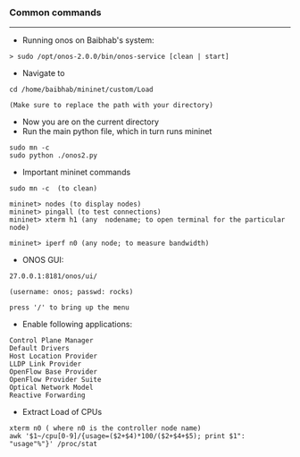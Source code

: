 ### Common commands

---

* Running onos on Baibhab's system:

```
> sudo /opt/onos-2.0.0/bin/onos-service [clean | start]
```
* Navigate to 

```
cd /home/baibhab/mininet/custom/Load

(Make sure to replace the path with your directory)
```
* Now you are on the current directory
* Run the main python file, which in turn runs mininet

```
sudo mn -c
sudo python ./onos2.py
```

* Important mininet commands

```
sudo mn -c  (to clean)

mininet> nodes (to display nodes)
mininet> pingall (to test connections)
mininet> xterm h1 (any  nodename; to open terminal for the particular node)

mininet> iperf n0 (any node; to measure bandwidth)
```

* ONOS GUI:

```
27.0.0.1:8181/onos/ui/  

(username: onos; passwd: rocks)

press '/' to bring up the menu

```

* Enable following applications:

```Control Message Stats Provider
Control Plane Manager
Default Drivers
Host Location Provider
LLDP Link Provider
OpenFlow Base Provider
OpenFlow Provider Suite
Optical Network Model
Reactive Forwarding
```

* Extract Load of CPUs

```
xterm n0 ( where n0 is the controller node name)
awk '$1~/cpu[0-9]/{usage=($2+$4)*100/($2+$4+$5); print $1": "usage"%"}' /proc/stat
```

